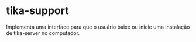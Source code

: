 # tika-support
Implementa uma interface para que o usuário baixe ou inicie uma instalação de tika-server no computador.

